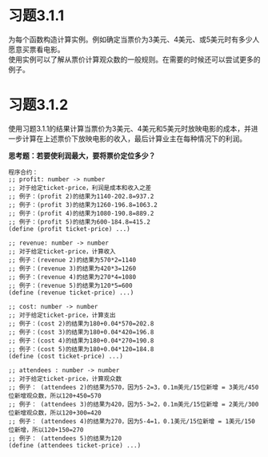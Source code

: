 # 习题3.1.1
为每个函数构造计算实例。例如确定当票价为3美元、4美元、或5美元时有多少人愿意买票看电影。  
使用实例可以了解从票价计算观众数的一般规则。在需要的时候还可以尝试更多的例子。
# 习题3.1.2
使用习题3.1.1的结果计算当票价为3美元、4美元和5美元时放映电影的成本，并进一步计算在上述票价下放映电影的收入，最后计算业主在每种情况下的利润。  

**思考题：若要使利润最大，要将票价定位多少？**
```
程序合约：
;; profit: number -> number
;; 对于给定ticket-price，利润是成本和收入之差
;; 例子：(profit 2)的结果为1140-202.8=937.2
;; 例子：(profit 3)的结果为1260-196.8=1063.2
;; 例子：(profit 4)的结果为1080-190.8=889.2
;; 例子：(profit 5)的结果为600-184.8=415.2
(define (profit ticket-price) ...)

;; revenue: number -> number
;; 对于给定ticket-price，计算收入
;; 例子：(revenue 2)的结果为570*2=1140
;; 例子：(revenue 3)的结果为420*3=1260
;; 例子：(revenue 4)的结果为270*4=1080
;; 例子：(revenue 5)的结果为120*5=600
(define (revenue ticket-price) ...)

;; cost: number -> number
;; 对于给定ticket-price，计算支出
;; 例子：(cost 2)的结果为180+0.04*570=202.8
;; 例子：(cost 3)的结果为180+0.04*420=196.8
;; 例子：(cost 4)的结果为180+0.04*270=190.8
;; 例子：(cost 5)的结果为180+0.04*120=184.8
(define (cost ticket-price) ...)

;; attendees : number -> number
;; 对于给定ticket-price，计算观众数
;; 例子： (attendees 2)的结果为570，因为5-2=3，0.1m美元/15位新增 = 3美元/450位新增观众数，所以120+450=570  
;; 例子： (attendees 3)的结果为420，因为5-3=2，0.1m美元/15位新增 = 2美元/300位新增观众数，所以120+300=420  
;; 例子： (attendees 4)的结果为270，因为5-4=1，0.1美元/15位新增 = 1美元/150位新增，所以120+150=270  
;; 例子： (attendees 5)的结果为120  
(define (attendees ticket-price) ...)
